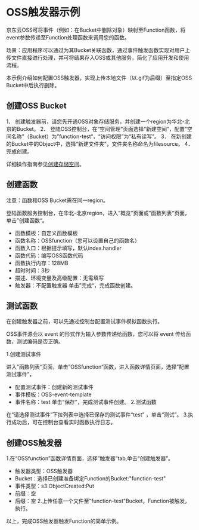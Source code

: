 # OSS触发器示例

京东云OSS可将事件（例如：在Bucket中删除对象）映射至Function函数，将event参数传递至Function处理函数来调用您的函数。

场景：应用程序可以通过为其Bucket关联函数，通过事件触发函数实现对用户上传文件直接进行处理，并可将结果存入OSS或其他服务，简化了应用开发和使用流程。

本示例介绍如何配置OSS触发器，实现上传本地文件（以.gif为后缀）至指定OSS Bucket中后执行删除。

 
## 创建OSS Bucket

1．   创建触发器前，请您先开通OSS对象存储服务，并创建一个region为华北-北京的Bucket。
2．   登陆OSS控制台，在“空间管理“页面选择“新建空间”，配置“空间名称”（Bucket）为”function-test“，“访问权限”为“私有读写”。
3．   在新创建的Bucket中的Object中，选择“新建文件夹”，文件夹名称命名为filesource。
4．   完成创建。

详细操作指南参见[创建存储空间](/documentation/Storage-and-CDN/Object-Storage-Service/Operation-Guide/Manage-Bucket/Create-Bucket-2.md )。



 

## 创建函数

 注意：函数和OSS Bucket需在同一region。
 
 登陆函数服务控制台，在华北-北京region，进入“概览”页面或”函数列表“页面，单击”创建函数“。

* 函数模板：自定义函数模板
* 函数名称：OSSfunction（您可以设置自己的函数名）
* 函数入口：根据提示填写，默认index.handler
* 函数代码：编写OSS函数代码
* 函数执行内存：128MB
* 超时时间：3秒
* 描述、环境变量及高级配置：无需填写
* 触发器：不配置触发器
单击”完成“，完成函数创建。


## 测试函数

在创建触发器之前，可以先通过控制台配置测试事件模拟函数执行。

OSS事件源会以 event 的形式作为输入参数传递给函数，您可以将 event 传给函数，测试编码是否正确。

1.创建测试事件
  
  进入”函数列表“页面，单击”OSSfunction“函数，进入函数详情页面，选择”配置测试事件”，
* 配置测试事件：创建新的测试事件
* 事件模板：OSS-event-template
* 事件名称：test
单击“保存”，完成测试事件创建。
2.测试函数

在“请选择测试事件”下拉列表中选择已保存的测试事件“test” ，单击“测试”。
3.执行成功后，可在控制台查看实时函数执行日志。
 

## 创建OSS触发器



1.在“OSSfunction”函数详情页面，选择”触发器”tab,单击“创建触发器”。

* 触发器类型：OSS触发器
* Bucket：选择已创建准备绑定Function的Bucket:"function-test"
* 事件类型：s3:ObjectCreated:Put
* 前缀：空
* 后缀：空
2.上传任意一个文件至"function-test"Bucket，Function被触发，执行。

以上，完成OSS触发器触发Function的简单示例。
